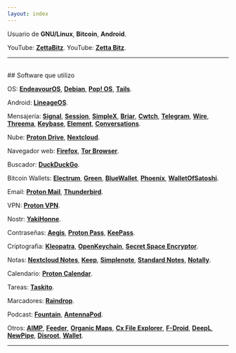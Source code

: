 ```yaml
---
layout: index
---
```


Usuario de **GNU/Linux**,  **Bitcoin**,  **Android**.

YouTube: [**ZettaBitz**](https://youtube.com/%40ZettaBitz).
YouTube:  <a href="https://youtube.com/%40ZettaBitz" target="_blank">**Zetta Bitz**</a>.

---
<br>
## Software que utilizo

OS: [**EndeavourOS**](https://endeavouros.com), [**Debian**](https://www.debian.org), [**Pop! OS**](https://pop.system76.com), [**Tails**](https://tails.boum.org).

Android: [**LineageOS**](https://lineageos.org/).

Mensajería: [**Signal**](https://signal.org/), [**Session**](https://getsession.org/), [**SimpleX**](https://simplex.chat/), [**Briar**](https://briarproject.org/), [**Cwtch**](https://cwtch.im/), [**Telegram**](https://telegram.org), [**Wire**](https://wire.com), [**Threema**](https://threema.ch), [**Keybase**](https://keybase.io), [**Element**](https://element.io), [**Conversations**](https://conversations.im/).

Nube: [**Proton Drive**](https://proton.me), [**Nextcloud**](https://nextcloud.com/).

Navegador web: [**Firefox**](https://www.mozilla.org/), [**Tor Browser**](https://www.torproject.org/).

Buscador: [**DuckDuckGo**](https://duckduckgo.com).

Bitcoin Wallets: [**Electrum**](https://electrum.org/), [**Green**](https://blockstream.com/green/), [**BlueWallet**](https://bluewallet.io/), [**Phoenix**](https://phoenix.acinq.co/), [**WalletOfSatoshi**](https://www.walletofsatoshi.com/).

Email: [**Proton Mail**](https://proton.me), [**Thunderbird**](https://www.thunderbird.net).

VPN: [**Proton VPN**](https://proton.me).

Nostr: [**YakiHonne**](https://www.yakihonne.com/yakihonne-mobile-app).

Contraseñas: [**Aegis**](https://getaegis.app/), [**Proton Pass**](https://proton.me), [**KeePass**](https://keepass.info/download.html).

Criptografia: [**Kleopatra**](https://apps.kde.org/es/kleopatra/), [**OpenKeychain**](https://www.openkeychain.org/), [**Secret Space Encryptor**](https://paranoiaworks.mobi/sse/).

Notas: [**Nextcloud Notes**](https://apps.nextcloud.com/apps/notes), [**Keep**](https://keep.google.com/), [**Simplenote**](https://simplenote.com/), [**Standard Notes**](https://standardnotes.com/), [**Notally**](https://github.com/OmGodse/Notally).

Calendario: [**Proton Calendar**](https://proton.me).

Tareas: [**Taskito**](https://taskito.io/).

Marcadores: [**Raindrop**](https://raindrop.io).

Podcast: [**Fountain**](https://fountain.fm/), [**AntennaPod**](https://antennapod.org/).

Otros: [**AIMP**](https://www.aimp.ru/), [**Feeder**](https://github.com/spacecowboy/feeder), [**Organic Maps**](https://organicmaps.app/), [**Cx File Explorer**](https://play.google.com/store/apps/details?id=com.cxinventor.file.explorer), [**F-Droid**](https://f-droid.org/), [**DeepL**](https://www.deepl.com), [**NewPipe**](https://newpipe.net/), [**Disroot**](https://disroot.org), [**Wallet**](https://budgetbakers.com/).

---
